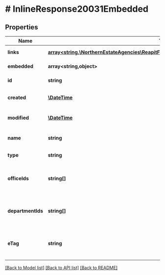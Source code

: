 # # InlineResponse20031Embedded

## Properties

Name | Type | Description | Notes
------------ | ------------- | ------------- | -------------
**links** | [**array<string,\NorthernEstateAgencies\ReapitFoundationsClient\Model\InlineResponse200Links>**](InlineResponse200Links.md) |  | [optional] [readonly]
**embedded** | **array<string,object>** |  | [optional] [readonly]
**id** | **string** | The unique identifier of the source | [optional]
**created** | [**\DateTime**](\DateTime.md) | The date and time when the source was created | [optional]
**modified** | [**\DateTime**](\DateTime.md) | The date and time when the source was last modified | [optional]
**name** | **string** | The name of the source or advertising publication | [optional]
**type** | **string** | The type of the source (source/advertisement) | [optional]
**officeIds** | **string[]** | A collection of the unique identifiers of offices that regularly get business from the source | [optional]
**departmentIds** | **string[]** | A collection of unique identifiers of departments that regularly get business from the source | [optional]
**eTag** | **string** | The ETag for the current version of the source. Used for managing update concurrency | [optional] [readonly]

[[Back to Model list]](../../README.md#models) [[Back to API list]](../../README.md#endpoints) [[Back to README]](../../README.md)
